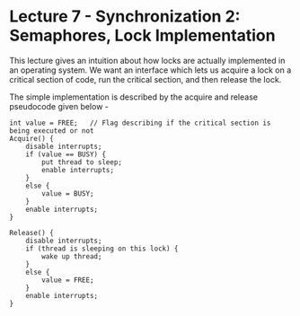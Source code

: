 # Lecture 7 - Synchronization 2: Semaphores, Lock Implementation
This lecture gives an intuition about how locks are actually implemented in an operating
system. We want an interface which lets us acquire a lock on a critical section of code,
run the critical section, and then release the lock. 

The simple implementation is described by the acquire and release pseudocode given below -

```
int value = FREE;   // Flag describing if the critical section is being executed or not
Acquire() {
    disable interrupts;
    if (value == BUSY) {
        put thread to sleep;
        enable interrupts;
    }
    else {
        value = BUSY;
    }
    enable interrupts;
}

Release() {
    disable interrupts;
    if (thread is sleeping on this lock) {
        wake up thread;
    }
    else {
        value = FREE;
    }
    enable interrupts;
}
```